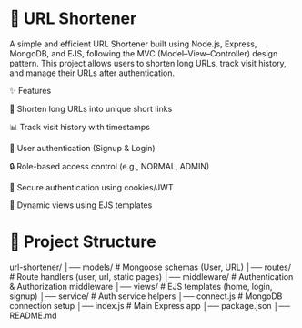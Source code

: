 # 📌 URL Shortener
A simple and efficient URL Shortener built using Node.js, Express, MongoDB, and EJS, following the MVC (Model–View–Controller) design pattern.
This project allows users to shorten long URLs, track visit history, and manage their URLs after authentication.

✨ Features

🔗 Shorten long URLs into unique short links

📊 Track visit history with timestamps

👤 User authentication (Signup & Login)

🔒 Role-based access control (e.g., NORMAL, ADMIN)

🍪 Secure authentication using cookies/JWT

🎨 Dynamic views using EJS templates

# 📂 Project Structure
url-shortener/
│── models/          # Mongoose schemas (User, URL)
│── routes/          # Route handlers (user, url, static pages)
│── middleware/      # Authentication & Authorization middleware
│── views/           # EJS templates (home, login, signup)
│── service/         # Auth service helpers
│── connect.js       # MongoDB connection setup
│── index.js         # Main Express app
│── package.json
│── README.md
